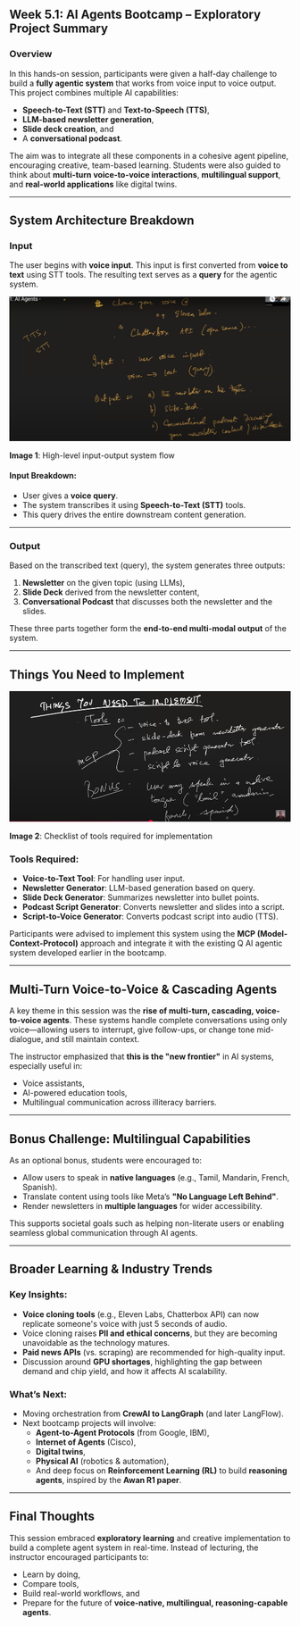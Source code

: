 
##  Week 5.1: AI Agents Bootcamp – Exploratory Project Summary

###  Overview

In this hands-on session, participants were given a half-day challenge to build a **fully agentic system** that works from voice input to voice output. This project combines multiple AI capabilities:
- **Speech-to-Text (STT)** and **Text-to-Speech (TTS)**,
- **LLM-based newsletter generation**,
- **Slide deck creation**, and
- A **conversational podcast**.

The aim was to integrate all these components in a cohesive agent pipeline, encouraging creative, team-based learning. Students were also guided to think about **multi-turn voice-to-voice interactions**, **multilingual support**, and **real-world applications** like digital twins.

---

## System Architecture Breakdown

###  Input

The user begins with **voice input**. This input is first converted from **voice to text** using STT tools. The resulting text serves as a **query** for the agentic system.

![Voice to Output Flow](<Screenshot_1.jpg>)

**Image 1**: High-level input-output system flow

#### Input Breakdown:
- User gives a **voice query**.
- The system transcribes it using **Speech-to-Text (STT)** tools.
- This query drives the entire downstream content generation.

---

###  Output

Based on the transcribed text (query), the system generates three outputs:

1. **Newsletter** on the given topic (using LLMs),
2. **Slide Deck** derived from the newsletter content,
3. **Conversational Podcast** that discusses both the newsletter and the slides.

These three parts together form the **end-to-end multi-modal output** of the system.

---

##  Things You Need to Implement

![Implementation Checklist](<Screenshot_2.jpg>)

**Image 2**: Checklist of tools required for implementation

###  Tools Required:

- **Voice-to-Text Tool**: For handling user input.
- **Newsletter Generator**: LLM-based generation based on query.
- **Slide Deck Generator**: Summarizes newsletter into bullet points.
- **Podcast Script Generator**: Converts newsletter and slides into a script.
- **Script-to-Voice Generator**: Converts podcast script into audio (TTS).

Participants were advised to implement this system using the **MCP (Model-Context-Protocol)** approach and integrate it with the existing Q AI agentic system developed earlier in the bootcamp.

---

##  Multi-Turn Voice-to-Voice & Cascading Agents

A key theme in this session was the **rise of multi-turn, cascading, voice-to-voice agents**. These systems handle complete conversations using only voice—allowing users to interrupt, give follow-ups, or change tone mid-dialogue, and still maintain context.

The instructor emphasized that **this is the "new frontier"** in AI systems, especially useful in:
- Voice assistants,
- AI-powered education tools,
- Multilingual communication across illiteracy barriers.

---

##  Bonus Challenge: Multilingual Capabilities

As an optional bonus, students were encouraged to:
- Allow users to speak in **native languages** (e.g., Tamil, Mandarin, French, Spanish).
- Translate content using tools like Meta’s **"No Language Left Behind"**.
- Render newsletters in **multiple languages** for wider accessibility.

This supports societal goals such as helping non-literate users or enabling seamless global communication through AI agents.

---

##  Broader Learning & Industry Trends

###  Key Insights:

- **Voice cloning tools** (e.g., Eleven Labs, Chatterbox API) can now replicate someone's voice with just 5 seconds of audio.
- Voice cloning raises **PII and ethical concerns**, but they are becoming unavoidable as the technology matures.
- **Paid news APIs** (vs. scraping) are recommended for high-quality input.
- Discussion around **GPU shortages**, highlighting the gap between demand and chip yield, and how it affects AI scalability.

###  What’s Next:

- Moving orchestration from **CrewAI to LangGraph** (and later LangFlow).
- Next bootcamp projects will involve:
  - **Agent-to-Agent Protocols** (from Google, IBM),
  - **Internet of Agents** (Cisco),
  - **Digital twins**,
  - **Physical AI** (robotics & automation),
  - And deep focus on **Reinforcement Learning (RL)** to build **reasoning agents**, inspired by the **Awan R1 paper**.

---

##  Final Thoughts

This session embraced **exploratory learning** and creative implementation to build a complete agent system in real-time. Instead of lecturing, the instructor encouraged participants to:
- Learn by doing,
- Compare tools,
- Build real-world workflows, and
- Prepare for the future of **voice-native, multilingual, reasoning-capable agents**.
